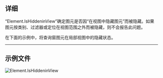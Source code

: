 ## 详细
“Element.IsHiddeninView”确定图元是否因“在视图中隐藏图元”而被隐藏。如果图元按类别、过滤器或定位在视图范围之外而被隐藏，则不会报告此问题。

在下面的示例中，将查询窗图元在局部视图中的隐藏状态。
___
## 示例文件

![Element.IsHiddeninView](./Revit.Elements.Element.IsHiddeninView_img.jpg)
